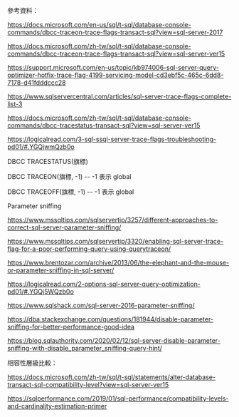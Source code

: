 參考資料： 

https://docs.microsoft.com/en-us/sql/t-sql/database-console-commands/dbcc-traceon-trace-flags-transact-sql?view=sql-server-2017

https://docs.microsoft.com/zh-tw/sql/t-sql/database-console-commands/dbcc-traceon-trace-flags-transact-sql?view=sql-server-ver15

https://support.microsoft.com/en-us/topic/kb974006-sql-server-query-optimizer-hotfix-trace-flag-4199-servicing-model-cd3ebf5c-465c-6dd8-7178-d41fdddccc28

https://www.sqlservercentral.com/articles/sql-server-trace-flags-complete-list-3

https://docs.microsoft.com/zh-tw/sql/t-sql/database-console-commands/dbcc-tracestatus-transact-sql?view=sql-server-ver15

https://logicalread.com/3-sql-ssql-server-trace-flags-troubleshooting-pd01/#.YGQjwmQzb0o



DBCC TRACESTATUS(旗標)

DBCC TRACEON(旗標, -1)  -- -1 表示 global

DBCC TRACEOFF(旗標, -1)  -- -1 表示 global





Parameter sniffing

https://www.mssqltips.com/sqlservertip/3257/different-approaches-to-correct-sql-server-parameter-sniffing/

https://www.mssqltips.com/sqlservertip/3320/enabling-sql-server-trace-flag-for-a-poor-performing-query-using-querytraceon/

https://www.brentozar.com/archive/2013/06/the-elephant-and-the-mouse-or-parameter-sniffing-in-sql-server/

https://logicalread.com/2-options-sql-server-query-optimization-pd01/#.YGQj5WQzb0o

https://www.sqlshack.com/sql-server-2016-parameter-sniffing/

https://dba.stackexchange.com/questions/181944/disable-parameter-sniffing-for-better-performance-good-idea

https://blog.sqlauthority.com/2020/02/12/sql-server-disable-parameter-sniffing-with-disable_parameter_sniffing-query-hint/





相容性層級比較：

https://docs.microsoft.com/zh-tw/sql/t-sql/statements/alter-database-transact-sql-compatibility-level?view=sql-server-ver15

https://sqlperformance.com/2019/01/sql-performance/compatibility-levels-and-cardinality-estimation-primer

